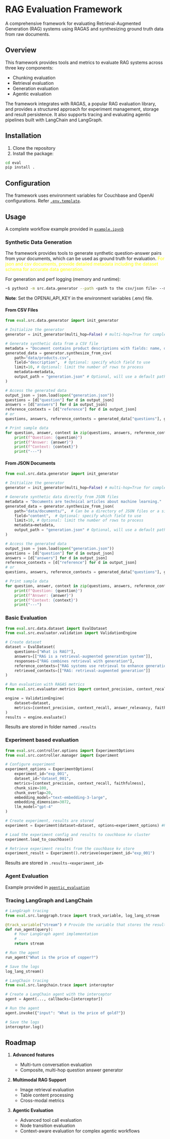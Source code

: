 # RAG Evaluation Framework

A comprehensive framework for evaluating Retrieval-Augmented Generation (RAG) systems using RAGAS and synthesizing ground truth data from raw documents.

## Overview

This framework provides tools and metrics to evaluate RAG systems across three key components:
- Chunking evaluation
- Retrieval evaluation
- Generation evaluation
- Agentic evaluation

The framework integrates with RAGAS, a popular RAG evaluation library, and provides a structured approach for experiment management, storage and result persistence. It also supports tracing and evaluating agentic pipelines built with LangChain and LangGraph.

<!-- ## Features

### 1. Evaluation Dataset Management
- Structured data class ([`EvalDataset`](src/data/dataset.py)) for managing evaluation datasets
- Support for questions, answers, responses, and contexts (both reference and retrieved)
- JSON serialization/deserialization.

### 2. Comprehensive Metrics

#### Chunking Metrics
- Average chunk size evaluation (normalized index from -inf to 1.0, higher is better, >0.5 is acceptable)
- Will be the same for all data points, indicates the avg_chunk_size for the entire ground truth dataset.

#### Retrieval Metrics
- Context precision
- Context recall

#### Generation Metrics
- Answer relevancy
- Faithfulness evaluation
- Answer correctness

#### Agentic Metrics
- Tool call accuracy - Compares agent's tool calls with reference tool calls
- Answer correctness - Compares final AI responses with ground truth answers
- Answer faithfulness - Checks if AI's answer is faithful to the tool outputs
- Tool accuracy - Compares tool outputs with ground truth tool outputs

### 3. Experiment Management
- Structured experiment tracking with unique experiment IDs
- Metadata management including chunking, embedding, and LLM parameters
- Result persistence with Couchbase integration
- Flexible experiment configuration via [`ExperimentOptions`](src/controller/options.py)

### 4. Data Generation
- Synthetic ground-truth generation
- Document processing capabilities
- Support for multiple input formats

### 5. Agent Tracing and Evaluation
- Support for LangGraph trace logging and analysis
- LangChain tracing with comprehensive event capture
- Agent validation engine for evaluating LLM agents -->

## Installation

1. Clone the repository
2. Install the package:
```bash
cd eval
pip install .
```

## Configuration

The framework uses environment variables for Couchbase and OpenAI configurations. Refer [`.env.template`](.env.template).

## Usage

A complete workflow example provided in [`example.ipynb`](examples/rag_eval.ipynb)

### Synthetic Data Generation

The framework provides tools to generate synthetic question-answer pairs from your documents, which can be used as ground truth for evaluation. <span style="color:yellow">For json and csv documents, provide detailed metadata including the dataset schema for accurate data generation.</span>

For generation and perf logging (memory and runtime):
~~~sh
~$ python3 -m src.data.generator --path <path to the csv/json file> --metadata-file <path to metadata txt file> --field <field name in json to use (optional)> --limit <limit number of rows to process (optional)> --format <file format ('csv' or 'json')>
~~~

**Note**: Set the OPENAI_API_KEY in the environment variables (.env) file.

#### From CSV Files

```python
from eval.src.data.generator import init_generator

# Initialize the generator
generator = init_generator(multi_hop=False) # multi-hop=True for complex multi-hop data generator

# Generate synthetic data from a CSV file
metadata = "Document contains product descriptions with fields: name, description, price, and category."
generated_data = generator.synthesize_from_csv(
    path="data/products.csv",
    field="description",  # Optional: specify which field to use
    limit=10, # Optional: limit the number of rows to process
    metadata=metadata,
    output_path = "generation.json" # Optional, will use a default path if not provided
)

# Access the generated data
output_json = json.load(open("generation.json"))
questions = [d["question"] for d in output_json]
answers = [d["answers"] for d in output_json]
reference_contexts = [d["reference"] for d in output_json]
# or
questions, answers, reference_contexts = generated_data["questions"], generated_data["answers"], generated_data["reference_contexts"]

# Print sample data
for question, answer, context in zip(questions, answers, reference_contexts):
    print(f"Question: {question}")
    print(f"Answer: {answer}")
    print(f"Context: {context}")
    print("---")
```

#### From JSON Documents

```python
from eval.src.data.generator import init_generator

# Initialize the generator
generator = init_generator(multi_hop=False) # multi-hop=True for complex multi-hop data generator       

# Generate synthetic data directly from JSON files
metadata = "Documents are technical articles about machine learning."
generated_data = generator.synthesize_from_json(
    path="data/documents/",  # Can be a directory of JSON files or a single JSON file
    field="content",  # Optional: specify which field to use
    limit=10, # Optional: limit the number of rows to process
    metadata=metadata,
    output_path = "generation.json" # Optional, will use a default path if not provided
)

# Access the generated data
output_json = json.load(open("generation.json"))
questions = [d["question"] for d in output_json]
answers = [d["answers"] for d in output_json]
reference_contexts = [d["reference"] for d in output_json]
# or
questions, answers, reference_contexts = generated_data["questions"], generated_data["answers"], generated_data["reference_contexts"]

# Print sample data
for question, answer, context in zip(questions, answers, reference_contexts):
    print(f"Question: {question}")
    print(f"Answer: {answer}")
    print(f"Context: {context}")
    print("---")

```

### Basic Evaluation

```python
from eval.src.data.dataset import EvalDataset
from eval.src.evaluator.validation import ValidationEngine

# Create dataset
dataset = EvalDataset(
    questions=["What is RAG?"],
    answers=[["RAG is a retrieval-augmented generation system"]],
    responses=["RAG combines retrieval with generation"],
    reference_contexts=["RAG systems use retrieval to enhance generation"],
    retrieved_contexts=[["RAG: retrieval-augmented generation"]]
)

# Run evaluation with RAGAS metrics
from eval.src.evaluator.metrics import context_precision, context_recall, answer_relevancy, faithfulness, answer_correctness, avg_chunk_size

engine = ValidationEngine(
    dataset=dataset,
    metrics=[context_precision, context_recall, answer_relevancy, faithfulness, answer_correctness, avg_chunk_size] # Calculates a set of default metrics if metrics are not provided
)
results = engine.evaluate()
```
Results are stored in folder named `.results`

### Experiment based evaluation

```python
from eval.src.controller.options import ExperimentOptions
from eval.src.controller.manager import Experiment

# Configure experiment
experiment_options = ExperimentOptions(
    experiment_id="exp_001",
    dataset_id="dataset_001",
    metrics=[context_precision, context_recall, faithfulness],
    chunk_size=100,
    chunk_overlap=20,
    embedding_model="text-embedding-3-large",
    embedding_dimension=3072,
    llm_model="gpt-4"
)

# Create experiment, results are stored
experiment = Experiment(dataset=dataset, options=experiment_options) #Pulls the dataset from the couchbase cluster using `dataset_id` provided in `experiment_options` if dataset not provided.

# Load the experiment config and results to couchbase kv cluster
experiment.load_to_couchbase()

# Retrieve experiment results from the couchbase kv store
experiment_result = Experiment().retrieve(experiment_id="exp_001")
```
Results are stored in `.results-<experiment_id>`

### Agent Evaluation

Example provided in [`agentic_evaluation`](examples/agent_langgraph.py)

### Tracing LangGraph and LangChain

```python
# LangGraph tracing
from eval.src.langgraph.trace import track_variable, log_lang_stream

@track_variable("stream") # Provide the variable that stores the result of the .stream function call
def run_agent(query):
    # Your LangGraph agent implementation
    # ...
    return stream

# Run the agent
run_agent("What is the price of copper?")

# Save the logs
log_lang_stream()

# LangChain tracing
from eval.src.langchain.trace import interceptor

# Create a LangChain agent with the interceptor
agent = Agent(..., callbacks=[interceptor])

# Run the agent
agent.invoke({"input": "What is the price of gold?"})

# Save the logs
interceptor.log()
```

## Roadmap

1. **Advanced features**
   - Multi-turn conversation evaluation
   - Composite, multi-hop question answer generator

2. **Multimodal RAG Support**
   - Image retrieval evaluation
   - Table content processing
   - Cross-modal metrics

3. **Agentic Evaluation**
   - Advanced tool call evaluation
   - Node transition evaluation
   - Context-aware evaluation for complex agentic workflows